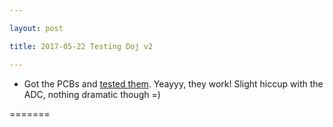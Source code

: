 ```yaml
---

layout: post

title: 2017-05-22 Testing Doj v2

---
```



-   Got the PCBs and [tested them](/doj/20170522-DojV2tests.md). Yeayyy,
    they work! Slight hiccup with the ADC, nothing dramatic though =)

=======

